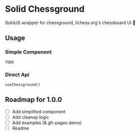 # Solid Chessground
SolidJS wrapper for chessground, lichess.org's chessboard UI 🚀

## Usage

### Simple Component
`TODO`

### Direct Api
`useChessground()`

## Roadmap for 1.0.0
- [ ] Add simplified component
- [ ] Add cleanup logic
- [ ] Add examples (& gh-pages demo)
- [ ] Readme
